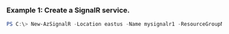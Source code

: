 ### Example 1: Create a SignalR service.
```powershell
PS C:\> New-AzSignalR -Location eastus -Name mysignalr1 -ResourceGroupName myResourceGroup1 -Sku Standard_S1 -Tag {Tag}
```

